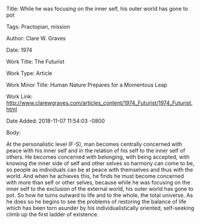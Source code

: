 Title:  While he was focusing on the inner self, his outer world has gone to pot

Tags:   Practopian, mission

Author: Clare W. Graves

Date:   1974

Work Title: The Futurist

Work Type: Article

Work Minor Title: Human Nature Prepares for a Momentous Leap

Work Link: http://www.clarewgraves.com/articles_content/1974_Futurist/1974_Futurist.html

Date Added: 2018-11-07 11:54:03 -0800

Body: 

At the personalistic level (F-S), man becomes centrally concerned with peace with his inner self and in the relation of his self to the inner self of others. He becomes concerned with belonging, with being accepted, with knowing the inner side of self and other selves so harmony can come to be, so people as individuals can be at peace with themselves and thus with the world. And when he achieves this, he finds he must become concerned with more than self or other selves, because while he was focusing on the inner self to the exclusion of the external world, his outer world has gone to pot. So how he turns outward to life and to the whole, the total universe. As he does so he begins to see the problems of restoring the balance of life which has been torn asunder by his individualistically oriented, self-seeking climb up the first ladder of existence.


